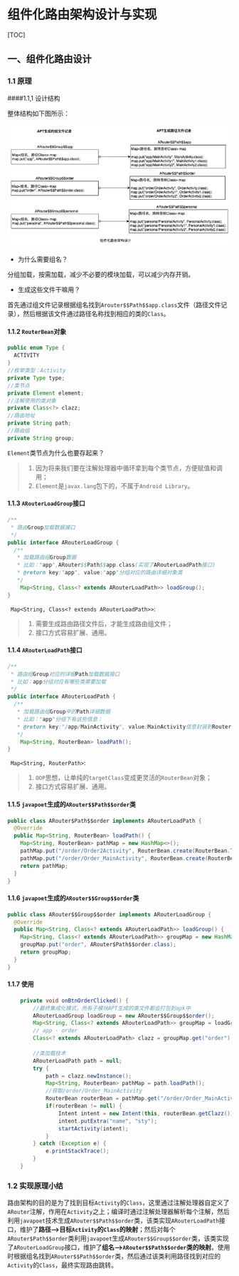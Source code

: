 # 组件化路由架构设计与实现

[TOC]

## 一、组件化路由设计

### 1.1 原理

####1.1,1 设计结构

整体结构如下图所示：

![image](https://github.com/tianyalu/NeModularImpl/raw/master/show/modular_router_structure_design.png)

* 为什么需要组名？

分组加载，按需加载，减少不必要的模块加载，可以减少内存开销。

* 生成这些文件干嘛用？

首先通过组文件记录根据组名找到`Arouter$$Path$$app.class`文件（路径文件记录），然后根据该文件通过路径名称找到相应的类的`Class`。

#### 1.1.2 `RouterBean`对象

```java
public enum Type {
  ACTIVITY
}
//枚举类型：Activity
private Type type;
//类节点
private Element element;
//注解使用的类对象
private Class<?> clazz;
//路由地址
private String path;
//路由组
private String group;
```

`Element`类节点为什么也要存起来？

> 1. 因为将来我们要在注解处理器中循环拿到每个类节点，方便赋值和调用；
> 2. `Element`是`javax.lang`包下的，不属于`Android Library`。

#### 1.1.3 `ARouterLoadGroup`接口

```java
/**
 * 路由Group加载数据接口
 */
public interface ARouterLoadGroup {
  /**
   * 加载路由组Group数据
   * 比如："app",ARouter$$Path$$app.class(实现了ARouterLoadPath接口)
   * @return key:"app", value:"app"分组对应的路由详细对象类
   */
    Map<String, Class<? extends ARouterLoadPath>> loadGroup();
}
```

` Map<String, Class<? extends ARouterLoadPath>>`:

> 1. 需要生成路由路径文件后，才能生成路由组文件；
> 2. 接口方式容易扩展、通用。

#### 1.1.4 `ARouterLoadPath`接口

```java
/**
 * 路由组Group对应的详细Path加载数据接口
 * 比如：app分组对应有哪些类需要加载
 */
public interface ARouterLoadPath {
  /**
   * 加载路由组Group中的Path详细数据
   * 比如："app"分组下有这些信息：
   * @return key:"/app/MainActivity", value:MainActivity信息封装到RouterBean对象中
   */
    Map<String, RouterBean> loadPath();
}
```

` Map<String, RouterPath>`:

> 1. `OOP`思想，让单纯的`targetClass`变成更灵活的`RouterBean`对象；
> 2. 接口方式容易扩展、通用。

#### 1.1.5 `javapoet`生成的`ARouter$$Path$$order`类
```java
public class ARouter$Path$$order implements ARouterLoadPath {
  @Override
  public Map<String, RouterBean> loadPath() {
    Map<String, RouterBean> pathMap = new HashMap<>();
    pathMap.put("/order/Order2Activity", RouterBean.create(RouterBean.Type.ACTIVITY, Order2Activity.class, "/order/Order2Activity", "order"));
    pathMap.put("/order/Order_MainActivity", RouterBean.create(RouterBean.Type.ACTIVITY, Order_MainActivity.class, "/order/Order_MainActivity", "order"));
    return pathMap;
  }
}
```

#### 1.1.6 `javapoet`生成的`ARouter$$Group$$order`类

```java
public class ARouter$$Group$$order implements ARouterLoadGroup {
  @Override
  public Map<String, Class<? extends ARouterLoadPath>> loadGroup() {
    Map<String, Class<? extends ARouterLoadPath>> groupMap = new HashMap<>();
    groupMap.put("order", ARouter$Path$$order.class);
    return groupMap;
  }
}
```

#### 1.1.7 使用

```java
    private void onBtnOrderClicked() {
        //最终集成化模式，所有子模块APT生成的类文件都会打包到apk中
        ARouterLoadGroup loadGroup = new ARouter$$Group$$order();
        Map<String, Class<? extends ARouterLoadPath>> groupMap = loadGroup.loadGroup();
        // app - order
        Class<? extends ARouterLoadPath> clazz = groupMap.get("order");

        //类加载技术
        ARouterLoadPath path = null;
        try {
            path = clazz.newInstance();
            Map<String, RouterBean> pathMap = path.loadPath();
            //获取/order/Order_MainActivity
            RouterBean routerBean = pathMap.get("/order/Order_MainActivity");
            if(routerBean != null) {
                Intent intent = new Intent(this, routerBean.getClazz());
                intent.putExtra("name", "sty");
                startActivity(intent);
            }
        } catch (Exception e) {
            e.printStackTrace();
        }
    }
```

### 1.2 实现原理小结

路由架构的目的是为了找到目标`Activity`的`Class`，这里通过注解处理器自定义了`ARouter`注解，作用在`Activity`之上；编译时通过注解处理器解析每个注解，然后利用`javapoet`技术生成`ARouter$$Path$$order`类，该类实现`ARouterLoadPath`接口，维护了**路径-->目标`Activity`的`Class`的映射**；然后对每个`ARouter$Path$$order`类利用`javapoet`生成`ARouter$$Group$$order`类，该类实现了`ARouterLoadGroup`接口，维护了**组名-->`ARouter$$Path$$order`类的映射**。使用时根据组名找到`ARouter$$Path$$order`类，然后通过该类利用路径找到对应的`Activity`的`Class`，最终实现路由跳转。